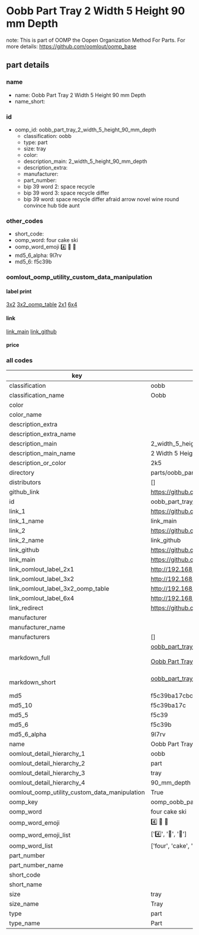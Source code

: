 # Oobb Part Tray 2 Width 5 Height 90 mm Depth  

note: This is part of OOMP the Oopen Organization Method For Parts. For more details: https://github.com/oomlout/oomp_base

##  part details
  







### name
* name: Oobb Part Tray 2 Width 5 Height 90 mm Depth
* name_short: 
### id
* oomp_id: oobb_part_tray_2_width_5_height_90_mm_depth
  * classification: oobb
  * type: part
  * size: tray
  * color: 
  * description_main: 2_width_5_height_90_mm_depth
  * description_extra: 
  * manufacturer: 
  * part_number: 
  * bip 39 word 2: space recycle
  * bip 39 word 3: space recycle differ
  * bip 39 word: space recycle differ afraid arrow novel wine round convince hub tide aunt

### other_codes
* short_code: 
* oomp_word: four cake ski
* oomp_word_emoji :four: :cake: :ski:
* md5_6_alpha: 9l7rv
* md5_6: f5c39b






### oomlout_oomp_utility_custom_data_manipulation
#### label print
[3x2](http://192.168.1.245:1112/?label=oomp%209l7rv)
[3x2_oomp_table](http://192.168.1.108:1112/?label=oomp%209l7rv)
[2x1](http://192.168.1.242:1112/?label=oomp%209l7rv)
[6x4](http://192.168.1.55:1112/?label=oomp%209l7rv)    

#### link

[link_main](https://github.com/oomlout/oomlout_oomp_version_1_messy/tree/main/parts/oobb_part_tray_2_width_5_height_90_mm_depth) [link_github](https://github.com/oomlout/oomlout_oomp_version_1_messy/tree/main/parts/oobb_part_tray_2_width_5_height_90_mm_depth)                             

#### price







### all codes 
| key | value |  
| --- | --- |  
| classification | oobb |  
| classification_name | Oobb |  
| color |  |  
| color_name |  |  
| description_extra |  |  
| description_extra_name |  |  
| description_main | 2_width_5_height_90_mm_depth |  
| description_main_name | 2 Width 5 Height 90 mm Depth |  
| description_or_color | 2k5 |  
| directory | parts/oobb_part_tray_2_width_5_height_90_mm_depth |  
| distributors | [] |  
| github_link | https://github.com/oomlout/oomlout_oomp_part_src/tree/main/parts/oobb_part_tray_2_width_5_height_90_mm_depth |  
| id | oobb_part_tray_2_width_5_height_90_mm_depth |  
| link_1 | https://github.com/oomlout/oomlout_oomp_version_1_messy/tree/main/parts/oobb_part_tray_2_width_5_height_90_mm_depth |  
| link_1_name | link_main |  
| link_2 | https://github.com/oomlout/oomlout_oomp_version_1_messy/tree/main/parts/oobb_part_tray_2_width_5_height_90_mm_depth |  
| link_2_name | link_github |  
| link_github | https://github.com/oomlout/oomlout_oomp_version_1_messy/tree/main/parts/oobb_part_tray_2_width_5_height_90_mm_depth |  
| link_main | https://github.com/oomlout/oomlout_oomp_version_1_messy/tree/main/parts/oobb_part_tray_2_width_5_height_90_mm_depth |  
| link_oomlout_label_2x1 | http://192.168.1.242:1112/?label=oomp%209l7rv |  
| link_oomlout_label_3x2 | http://192.168.1.245:1112/?label=oomp%209l7rv |  
| link_oomlout_label_3x2_oomp_table | http://192.168.1.108:1112/?label=oomp%209l7rv |  
| link_oomlout_label_6x4 | http://192.168.1.55:1112/?label=oomp%209l7rv |  
| link_redirect | https://github.com/oomlout/oomlout_oomp_version_1_messy/tree/main/parts/oobb_part_tray_2_width_5_height_90_mm_depth |  
| manufacturer |  |  
| manufacturer_name |  |  
| manufacturers | [] |  
| markdown_full | [oobb_part_tray_2_width_5_height_90_mm_depth](none)<br>[](none)<br>[Oobb Part Tray 2 Width 5 Height 90 Mm Depth](none)<br><br> |  
| markdown_short | [oobb_part_tray_2_width_5_height_90_mm_depth](none)<br><br> |  
| md5 | f5c39ba17cbc7f725c0650487bacfe82 |  
| md5_10 | f5c39ba17c |  
| md5_5 | f5c39 |  
| md5_6 | f5c39b |  
| md5_6_alpha | 9l7rv |  
| name | Oobb Part Tray 2 Width 5 Height 90 mm Depth |  
| oomlout_detail_hierarchy_1 | oobb |  
| oomlout_detail_hierarchy_2 | part |  
| oomlout_detail_hierarchy_3 | tray |  
| oomlout_detail_hierarchy_4 | 90_mm_depth |  
| oomlout_oomp_utility_custom_data_manipulation | True |  
| oomp_key | oomp_oobb_part_tray_2_width_5_height_90_mm_depth |  
| oomp_word | four cake ski |  
| oomp_word_emoji | :four: :cake: :ski: |  
| oomp_word_emoji_list | [':four:', ':cake:', ':ski:'] |  
| oomp_word_list | ['four', 'cake', 'ski'] |  
| part_number |  |  
| part_number_name |  |  
| short_code |  |  
| short_name |  |  
| size | tray |  
| size_name | Tray |  
| type | part |  
| type_name | Part |  
